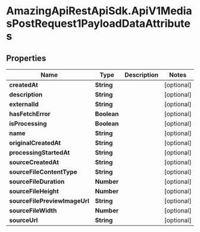 # AmazingApiRestApiSdk.ApiV1MediasPostRequest1PayloadDataAttributes

## Properties

Name | Type | Description | Notes
------------ | ------------- | ------------- | -------------
**createdAt** | **String** |  | [optional] 
**description** | **String** |  | [optional] 
**externalId** | **String** |  | [optional] 
**hasFetchError** | **Boolean** |  | [optional] 
**isProcessing** | **Boolean** |  | [optional] 
**name** | **String** |  | [optional] 
**originalCreatedAt** | **String** |  | [optional] 
**processingStartedAt** | **String** |  | [optional] 
**sourceCreatedAt** | **String** |  | [optional] 
**sourceFileContentType** | **String** |  | [optional] 
**sourceFileDuration** | **Number** |  | [optional] 
**sourceFileHeight** | **Number** |  | [optional] 
**sourceFilePreviewImageUrl** | **String** |  | [optional] 
**sourceFileWidth** | **Number** |  | [optional] 
**sourceUrl** | **String** |  | [optional] 



